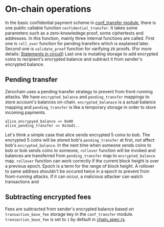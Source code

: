 # On-chain operations
In the basic confidential payment scheme in [conf_transfer module](https://github.com/LayerXcom/zero-chain/blob/master/runtime/src/conf_transfer.rs), there is one public callable function `confidential_transfer`. It takes some parameters such as a zero-knowledege proof, some ciphertexts and addresses.
In this function, mainly three internal functions are called. First one is `roll_over` function for pending transfers which is explained later. Second one is `validate_proof` function for varifying zk proofs. (For more details: [Statements in circuit](ch03-03-statement-in-circuit.md)) Last one is mutating storage to add encrypted coins to recipient's encrypted balance and subtract it from sender's encrypted balance.


## Pending transfer
Zerochain uses a pending transfer strategy to prevent from front-running attacks. We have `encrypted_balance` and `pending_transfer` mappings to store account's balances on-chain. `encrypted_balanace` is a actual balance mapping and `pending_transfer` is like a temporary storage in order to store incoming payments.

```
alice_encrypyed_balance => 0x00
alice_pending_transfer => 0x3ad1..
```

Let's think a simple case that alice sends encrypted 5 coins to bob. The encrypted 5 coins will be stored bob's `pending_transfer` at first, not affect bob's `encrypted_balance`. In the next time when someone sends coins to bob or bob sends coins to someone, `rollover` function will be invoked and balances are transferred from `pending_transfer` map to `encrypted_balance` map. `rollover` function can work correctly if the current block height is over a previous epoch. Epoch is a term for the range of block height. A rollover to same address shouldn't be occured twice in a epoch to prevent from front-running attacks. If it can occur, a malicious attacker can watch transactions and


## Subtracting encrypted fees

Fees are subtracted from sender's encrypted balance based on `transaction_base_fee` storage key in the `conf_transfer` module.
`transaction_base_fee` is set to `1` by default in [chain_spec.rs](https://github.com/LayerXcom/zero-chain/blob/67655966f3dd067011ea4fd215f128784b53ffd0/src/chain_spec.rs#L136).
